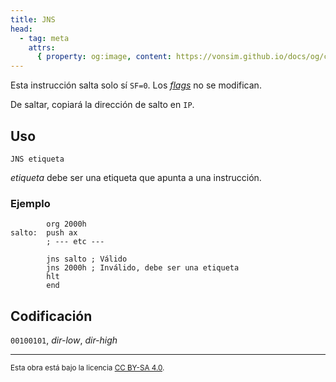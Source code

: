 ```yaml
---
title: JNS
head:
  - tag: meta
    attrs:
      { property: og:image, content: https://vonsim.github.io/docs/og/cpu/instructions/jns.png }
---
```


Esta instrucción salta solo sí `SF=0`. Los [_flags_](/VonSim8/docs/cpu/#flags) no se modifican.

De saltar, copiará la dirección de salto en `IP`.

## Uso

```vonsim
JNS etiqueta
```

_etiqueta_ debe ser una etiqueta que apunta a una instrucción.

### Ejemplo

```vonsim
        org 2000h
salto:  push ax
        ; --- etc ---

        jns salto ; Válido
        jns 2000h ; Inválido, debe ser una etiqueta
        hlt
        end
```

## Codificación

`00100101`, _dir-low_, _dir-high_

---

<small>Esta obra está bajo la licencia <a target="_blank" rel="license noopener noreferrer" href="http://creativecommons.org/licenses/by-sa/4.0/">CC BY-SA 4.0</a>.</small>
